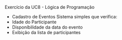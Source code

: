 Exercício da UC8 - Lógica de Programação
- Cadastro de Eventos 
Sistema simples que verifica: 
- Idade do Participante
- Disponíbilidade da data do evento
- Exibição da lista de participantes

